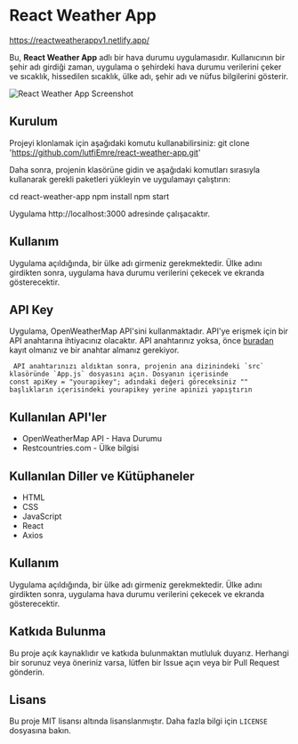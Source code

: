 # React Weather App
https://reactweatherappv1.netlify.app/

Bu, **React Weather App** adlı bir hava durumu uygulamasıdır. Kullanıcının bir şehir adı girdiği zaman, uygulama o şehirdeki hava durumu verilerini çeker ve sıcaklık, hissedilen sıcaklık, ülke adı, şehir adı ve nüfus bilgilerini gösterir.

![React Weather App Screenshot](https://media.discordapp.net/attachments/458045331024904192/1084076769566527498/dOuit7X1tvSCEIqgP8P1TZVo336HkUAAAAASUVORK5CYII.png?width=694&height=441)

## Kurulum

Projeyi klonlamak için aşağıdaki komutu kullanabilirsiniz:
git clone 'https://github.com/lutfiEmre/react-weather-app.git'


Daha sonra, projenin klasörüne gidin ve aşağıdaki komutları sırasıyla kullanarak gerekli paketleri yükleyin ve uygulamayı çalıştırın:

cd react-weather-app
npm install
npm start

Uygulama http://localhost:3000 adresinde çalışacaktır.

## Kullanım

Uygulama açıldığında, bir ülke adı girmeniz gerekmektedir. Ülke adını girdikten sonra, uygulama hava durumu verilerini çekecek ve ekranda gösterecektir.

## API Key
Uygulama, OpenWeatherMap API'sini kullanmaktadır. API'ye erişmek için bir API anahtarına ihtiyacınız olacaktır. API anahtarınız yoksa, önce [buradan](https://home.openweathermap.org/users/sign_up) kayıt olmanız ve bir anahtar almanız gerekiyor.

     API anahtarınızı aldıktan sonra, projenin ana dizinindeki `src` klasöründe `App.js` dosyasını açın. Dosyanın içerisinde
    const apiKey = "yourapikey"; adındaki değeri göreceksiniz "" başlıkların içerisindeki yourapikey yerine apinizi yapıştırın

## Kullanılan API'ler

- OpenWeatherMap API - Hava Durumu
- Restcountries.com - Ülke bilgisi

## Kullanılan Diller ve Kütüphaneler

- HTML
- CSS
- JavaScript
- React
- Axios
## Kullanım

Uygulama açıldığında, bir ülke adı girmeniz gerekmektedir. Ülke adını girdikten sonra, uygulama hava durumu verilerini çekecek ve ekranda gösterecektir.
## Katkıda Bulunma

Bu proje açık kaynaklıdır ve katkıda bulunmaktan mutluluk duyarız. Herhangi bir sorunuz veya öneriniz varsa, lütfen bir Issue açın veya bir Pull Request gönderin.

## Lisans

Bu proje MIT lisansı altında lisanslanmıştır. Daha fazla bilgi için `LICENSE` dosyasına bakın.
